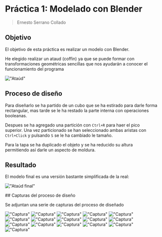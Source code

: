 # Práctica 1: Modelado con Blender

> Ernesto Serrano Collado

## Objetivo

El objetivo de esta práctica es realizar un modelo con Blender.

He elegido realizar un ataud (coffin) ya que se puede formar con transformaciones geométricas sencillas que nos ayudarán a conocer el funcionamiento del programa

!["Ataúd"](../p1_real.jpg)

## Proceso de diseño

Para diseñarlo se ha partido de un cubo que se ha estirado para darle forma rectangular, mas tarde se le ha restado la parte interna con operaciones booleanas.

Despues se ha agregado una partición con `Ctrl+R` para haer el pico superior. Una vez particionado se han seleccionado ambas aristas con `Ctrl+Click` y pulsando `S` se le ha cambiado le tamaño.

Para la tapa se ha duplicado el objeto y se ha reducido su altura permitiendo así darle un aspecto de moldura.

## Resultado

El modelo final es una versión bastante simplificada de la real:

!["Ataúd final"](p1_final.png)

## Capturas del proceso de diseño

Se adjuntan una serie de capturas del proceso de diseñado

!["Captura"](screenshots/screenshot1.png)
!["Captura"](screenshots/screenshot2.png)
!["Captura"](screenshots/screenshot3.png)
!["Captura"](screenshots/screenshot4.png)
!["Captura"](screenshots/screenshot5.png)
!["Captura"](screenshots/screenshot6.png)
!["Captura"](screenshots/screenshot7.png)
!["Captura"](screenshots/screenshot8.png)
!["Captura"](screenshots/screenshot9.png)
!["Captura"](screenshots/screenshot10.png)
!["Captura"](screenshots/screenshot11.png)
!["Captura"](screenshots/screenshot12.png)
!["Captura"](screenshots/screenshot13.png)
!["Captura"](screenshots/screenshot14.png)
!["Captura"](screenshots/screenshot15.png)
!["Captura"](screenshots/screenshot16.png)